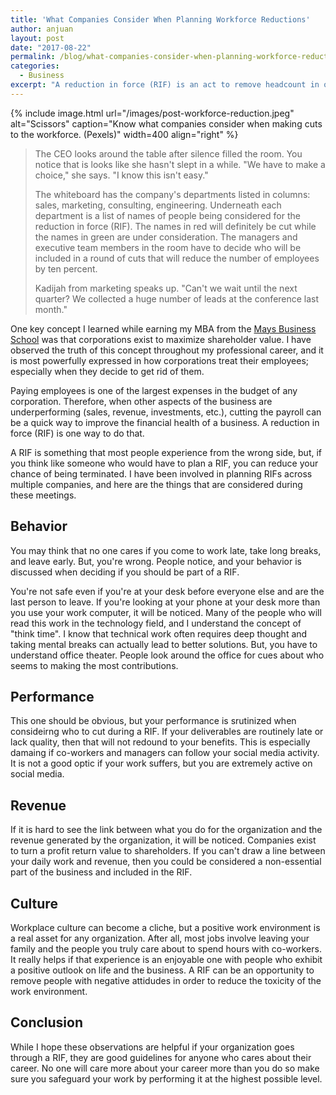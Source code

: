 ```yaml
---
title: 'What Companies Consider When Planning Workforce Reductions'
author: anjuan
layout: post
date: "2017-08-22"
permalink: /blog/what-companies-consider-when-planning-workforce-reductions/
categories:
  - Business
excerpt: "A reduction in force (RIF) is an act to remove headcount in order to satisfy budgetary concerns. Knowing what companies notice when planning a RIF can help you avoid being included in one."
---
```


{% include image.html url="/images/post-workforce-reduction.jpeg" alt="Scissors" caption="Know what companies consider when making cuts to the workforce. (Pexels)" width=400 align="right" %}

> The CEO looks around the table after silence filled the room. You notice that is looks like she hasn't slept in a while. "We have to make a choice," she says. "I know this isn't easy."
> 
> The whiteboard has the company's departments listed in columns: sales, marketing, consulting, engineering. Underneath each department is a list of names of people being considered for the reduction in force (RIF). The names in red will definitely be cut while the names in green are  under consideration. The managers and executive team members in the room have to decide who will be included in a round of cuts that will reduce the number of employees by ten percent.
>
> Kadijah from marketing speaks up. "Can't we wait until the next quarter? We collected a huge number of leads at the conference last month."

One key concept I learned while earning my MBA from the [Mays Business School](http://mays.tamu.edu/) was that corporations exist to maximize shareholder value. I have observed the truth of this concept throughout my professional career, and it is most powerfully expressed in how corporations treat their employees; especially when they decide to get rid of them.

Paying employees is one of the largest expenses in the budget of any corporation. Therefore, when other aspects of the business are underperforming (sales, revenue, investments, etc.), cutting the payroll can be a quick way to improve the financial health of a business. A reduction in force (RIF) is one way to do that.

A RIF is something that most people experience from the wrong side, but, if you think like someone who would have to plan a RIF, you can reduce your chance of being terminated. I have been involved in planning RIFs across multiple companies, and here are the things that are considered during these meetings.


## Behavior

You may think that no one cares if you come to work late, take long breaks, and leave early. But, you're wrong. People notice, and your behavior is discussed when deciding if you should be part of a RIF.

You're not safe even if you're at your desk before everyone else and are the last person to leave. If you're looking at your phone at your desk more than you use your work computer, it will be noticed. Many of the people who will read this work in the technology field, and I understand the concept of "think time". I know that technical work often requires deep thought and taking mental breaks can actually lead to better solutions. But, you have to understand office theater. People look around the office for cues about who seems to making the most contributions. 

## Performance

This one should be obvious, but your performance is srutinized when consideirng who to cut during a RIF. If your deliverables are routinely late or lack quality, then that will not redound to your benefits. This is especially damaing if co-workers and managers can follow your social media activity. It is not a good optic if your work suffers, but you are extremely active on social media. 

## Revenue

If it is hard to see the link between what you do for the organization and the revenue generated by the organization, it will be noticed. Companies exist to turn a profit return value to shareholders. If you can't draw a line between your daily work and revenue, then you could be considered a non-essential part of the business and included in the RIF.

## Culture

Workplace culture can become a cliche, but a positive work environment is a real asset for any organization. After all, most jobs involve leaving your family and the people you truly care about to spend hours with co-workers. It really helps if that experience is an enjoyable one with people who exhibit a positive outlook on life and the business. A RIF can be an opportunity to remove people with negative attidudes in order to reduce the toxicity of the work environment.


## Conclusion

While I hope these observations are helpful if your organization goes through a RIF, they are good guidelines for anyone who cares about their career. No one will care more about your career more than you do so make sure you safeguard your work by performing it at the highest possible level. 
